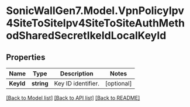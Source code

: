 # SonicWallGen7.Model.VpnPolicyIpv4SiteToSiteIpv4SiteToSiteAuthMethodSharedSecretIkeIdLocalKeyId

## Properties

Name | Type | Description | Notes
------------ | ------------- | ------------- | -------------
**KeyId** | **string** | Key ID identifier. | [optional] 

[[Back to Model list]](../README.md#documentation-for-models) [[Back to API list]](../README.md#documentation-for-api-endpoints) [[Back to README]](../README.md)

